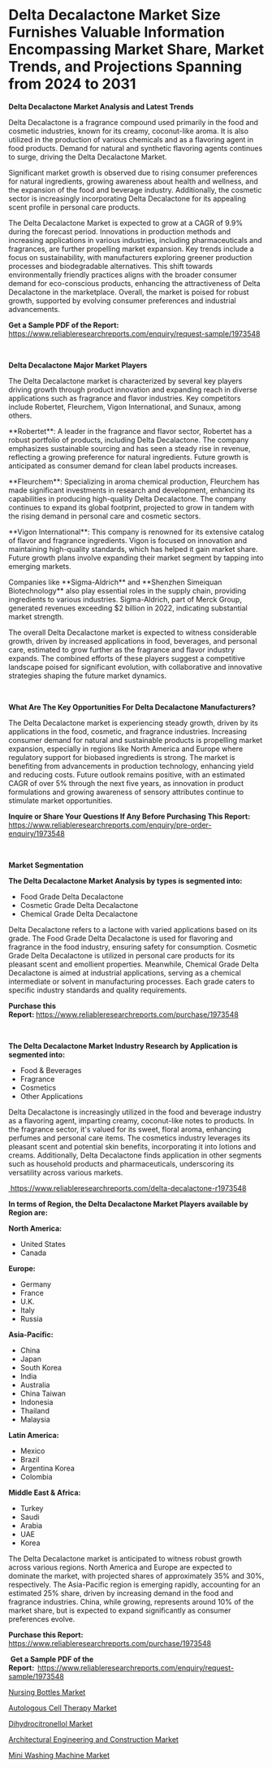 <p><h1>Delta Decalactone Market Size Furnishes Valuable Information Encompassing Market Share, Market Trends, and Projections Spanning from 2024 to 2031</h1></p><p><strong>Delta Decalactone Market Analysis and Latest Trends</strong></p>
<p><p>Delta Decalactone is a fragrance compound used primarily in the food and cosmetic industries, known for its creamy, coconut-like aroma. It is also utilized in the production of various chemicals and as a flavoring agent in food products. Demand for natural and synthetic flavoring agents continues to surge, driving the Delta Decalactone Market. </p><p>Significant market growth is observed due to rising consumer preferences for natural ingredients, growing awareness about health and wellness, and the expansion of the food and beverage industry. Additionally, the cosmetic sector is increasingly incorporating Delta Decalactone for its appealing scent profile in personal care products. </p><p>The Delta Decalactone Market is expected to grow at a CAGR of 9.9% during the forecast period. Innovations in production methods and increasing applications in various industries, including pharmaceuticals and fragrances, are further propelling market expansion. Key trends include a focus on sustainability, with manufacturers exploring greener production processes and biodegradable alternatives. This shift towards environmentally friendly practices aligns with the broader consumer demand for eco-conscious products, enhancing the attractiveness of Delta Decalactone in the marketplace. Overall, the market is poised for robust growth, supported by evolving consumer preferences and industrial advancements.</p></p>
<p><strong>Get a Sample PDF of the Report:&nbsp;</strong> <a href="https://www.reliableresearchreports.com/enquiry/request-sample/1973548?utm_campaign=112&utm_medium=2&utm_source=Github&utm_content=ia&utm_term=14112024&utm_id=delta-decalactone">https://www.reliableresearchreports.com/enquiry/request-sample/1973548</a></p>
<p>&nbsp;</p>
<p><strong>Delta Decalactone Major Market Players</strong></p>
<p><p>The Delta Decalactone market is characterized by several key players driving growth through product innovation and expanding reach in diverse applications such as fragrance and flavor industries. Key competitors include Robertet, Fleurchem, Vigon International, and Sunaux, among others.</p><p>**Robertet**: A leader in the fragrance and flavor sector, Robertet has a robust portfolio of products, including Delta Decalactone. The company emphasizes sustainable sourcing and has seen a steady rise in revenue, reflecting a growing preference for natural ingredients. Future growth is anticipated as consumer demand for clean label products increases.</p><p>**Fleurchem**: Specializing in aroma chemical production, Fleurchem has made significant investments in research and development, enhancing its capabilities in producing high-quality Delta Decalactone. The company continues to expand its global footprint, projected to grow in tandem with the rising demand in personal care and cosmetic sectors.</p><p>**Vigon International**: This company is renowned for its extensive catalog of flavor and fragrance ingredients. Vigon is focused on innovation and maintaining high-quality standards, which has helped it gain market share. Future growth plans involve expanding their market segment by tapping into emerging markets.</p><p>Companies like **Sigma-Aldrich** and **Shenzhen Simeiquan Biotechnology** also play essential roles in the supply chain, providing ingredients to various industries. Sigma-Aldrich, part of Merck Group, generated revenues exceeding $2 billion in 2022, indicating substantial market strength.</p><p>The overall Delta Decalactone market is expected to witness considerable growth, driven by increased applications in food, beverages, and personal care, estimated to grow further as the fragrance and flavor industry expands. The combined efforts of these players suggest a competitive landscape poised for significant evolution, with collaborative and innovative strategies shaping the future market dynamics.</p></p>
<p>&nbsp;</p>
<p><strong>What Are The Key Opportunities For Delta Decalactone Manufacturers?</strong></p>
<p><p>The Delta Decalactone market is experiencing steady growth, driven by its applications in the food, cosmetic, and fragrance industries. Increasing consumer demand for natural and sustainable products is propelling market expansion, especially in regions like North America and Europe where regulatory support for biobased ingredients is strong. The market is benefiting from advancements in production technology, enhancing yield and reducing costs. Future outlook remains positive, with an estimated CAGR of over 5% through the next five years, as innovation in product formulations and growing awareness of sensory attributes continue to stimulate market opportunities.</p></p>
<p><strong>Inquire or Share Your Questions If Any Before Purchasing This Report:</strong> <a href="https://www.reliableresearchreports.com/enquiry/pre-order-enquiry/1973548?utm_campaign=112&utm_medium=2&utm_source=Github&utm_content=ia&utm_term=14112024&utm_id=delta-decalactone">https://www.reliableresearchreports.com/enquiry/pre-order-enquiry/1973548</a></p>
<p>&nbsp;</p>
<p><strong>Market Segmentation</strong></p>
<p><strong>The Delta Decalactone Market Analysis by types is segmented into:</strong></p>
<p><ul><li>Food Grade Delta Decalactone</li><li>Cosmetic Grade Delta Decalactone</li><li>Chemical Grade Delta Decalactone</li></ul></p>
<p><p>Delta Decalactone refers to a lactone with varied applications based on its grade. The Food Grade Delta Decalactone is used for flavoring and fragrance in the food industry, ensuring safety for consumption. Cosmetic Grade Delta Decalactone is utilized in personal care products for its pleasant scent and emollient properties. Meanwhile, Chemical Grade Delta Decalactone is aimed at industrial applications, serving as a chemical intermediate or solvent in manufacturing processes. Each grade caters to specific industry standards and quality requirements.</p></p>
<p><strong>Purchase this Report:&nbsp;</strong><a href="https://www.reliableresearchreports.com/purchase/1973548?utm_campaign=112&utm_medium=2&utm_source=Github&utm_content=ia&utm_term=14112024&utm_id=delta-decalactone">https://www.reliableresearchreports.com/purchase/1973548</a></p>
<p>&nbsp;</p>
<p><strong>The Delta Decalactone Market Industry Research by Application is segmented into:</strong></p>
<p><ul><li>Food & Beverages</li><li>Fragrance</li><li>Cosmetics</li><li>Other Applications</li></ul></p>
<p><p>Delta Decalactone is increasingly utilized in the food and beverage industry as a flavoring agent, imparting creamy, coconut-like notes to products. In the fragrance sector, it's valued for its sweet, floral aroma, enhancing perfumes and personal care items. The cosmetics industry leverages its pleasant scent and potential skin benefits, incorporating it into lotions and creams. Additionally, Delta Decalactone finds application in other segments such as household products and pharmaceuticals, underscoring its versatility across various markets.</p></p>
<p><a href="https://www.reliableresearchreports.com/delta-decalactone-r1973548?utm_campaign=112&utm_medium=2&utm_source=Github&utm_content=ia&utm_term=14112024&utm_id=delta-decalactone">&nbsp;https://www.reliableresearchreports.com/delta-decalactone-r1973548</a></p>
<p><strong>In terms of Region, the Delta Decalactone Market Players available by Region are:</strong></p>
<p>
    <p> <strong> North America: </strong>
        <ul>
            <li>United States</li>
            <li>Canada</li>
        </ul>
        </p> 
    <p> <strong> Europe: </strong>
        <ul>
            <li>Germany</li>
            <li>France</li>
            <li>U.K.</li>
            <li>Italy</li>
            <li>Russia</li>
        </ul>
        </p> 
    <p> <strong> Asia-Pacific: </strong>
        <ul>
            <li>China</li>
            <li>Japan</li>
            <li>South Korea</li>
            <li>India</li>
            <li>Australia</li>
            <li>China Taiwan</li>
            <li>Indonesia</li>
            <li>Thailand</li>
            <li>Malaysia</li>
        </ul>
        </p> 
    <p> <strong> Latin America: </strong>
        <ul>
            <li>Mexico</li>
            <li>Brazil</li>
            <li>Argentina Korea</li>
            <li>Colombia</li>
        </ul>
        </p> 
    <p> <strong> Middle East & Africa: </strong>
        <ul>
            <li>Turkey</li>
            <li>Saudi</li>
            <li>Arabia</li>
            <li>UAE</li>
            <li>Korea</li>
        </ul>
    </p>
    </p>
<p><p>The Delta Decalactone market is anticipated to witness robust growth across various regions. North America and Europe are expected to dominate the market, with projected shares of approximately 35% and 30%, respectively. The Asia-Pacific region is emerging rapidly, accounting for an estimated 25% share, driven by increasing demand in the food and fragrance industries. China, while growing, represents around 10% of the market share, but is expected to expand significantly as consumer preferences evolve.</p></p>
<p><strong>Purchase this Report: </strong><a href="https://www.reliableresearchreports.com/purchase/1973548?utm_campaign=112&utm_medium=2&utm_source=Github&utm_content=ia&utm_term=14112024&utm_id=delta-decalactone">https://www.reliableresearchreports.com/purchase/1973548</a></p>
<p>&nbsp;<strong>Get a Sample PDF of the Report:&nbsp;&nbsp;</strong><a href="https://www.reliableresearchreports.com/enquiry/request-sample/1973548?utm_campaign=112&utm_medium=2&utm_source=Github&utm_content=ia&utm_term=14112024&utm_id=delta-decalactone">https://www.reliableresearchreports.com/enquiry/request-sample/1973548</a></p>
<p><strong></strong></p>
<p><p><a href="https://www.linkedin.com/pulse/nursing-bottles-market-trends-insights-type-application-porff?utm_campaign=112&utm_medium=2&utm_source=Github&utm_content=ia&utm_term=14112024&utm_id=delta-decalactone">Nursing Bottles Market</a></p><p><a href="https://issuu.com/reportprime-2/docs/autologous-cell-therapy-market-size_ac4447f8147638?utm_campaign=112&utm_medium=2&utm_source=Github&utm_content=ia&utm_term=14112024&utm_id=delta-decalactone">Autologous Cell Therapy Market</a></p><p><a href="https://github.com/santosh758595/Market-Research-Report-List-6/blob/main/dihydrocitronellol-market.md?utm_campaign=112&utm_medium=2&utm_source=Github&utm_content=ia&utm_term=14112024&utm_id=delta-decalactone">Dihydrocitronellol Market</a></p><p><a href="https://issuu.com/reportprime-2/docs/architectural-engineering-and-const_b4dc24e5e9b307?utm_campaign=112&utm_medium=2&utm_source=Github&utm_content=ia&utm_term=14112024&utm_id=delta-decalactone">Architectural Engineering and Construction Market</a></p><p><a href="https://www.linkedin.com/pulse/insights-mini-washing-machine-industry-market-financial-9b7ef?utm_campaign=112&utm_medium=2&utm_source=Github&utm_content=ia&utm_term=14112024&utm_id=delta-decalactone">Mini Washing Machine Market</a></p></p>
